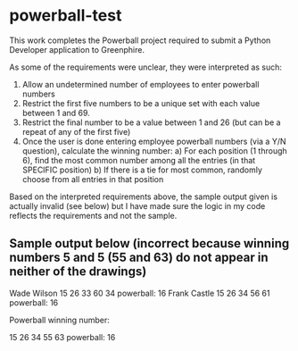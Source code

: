 # powerball-test

This work completes the Powerball project required to submit a Python Developer application to Greenphire.

As some of the requirements were unclear, they were interpreted as such:

1) Allow an undetermined number of employees to enter powerball numbers
2) Restrict the first five numbers to be a unique set with each value between 1 and 69.
3) Restrict the final number to be a value between 1 and 26 (but can be a repeat of any of the first five)
4) Once the user is done entering employee powerball numbers (via a Y/N question), calculate the winning number:
  a) For each position (1 through 6), find the most common number among all the entries (in that SPECIFIC position)
  b) If there is a tie for most common, randomly choose from all entries in that position
  
Based on the interpreted requirements above, the sample output given is actually invalid (see below)
but I have made sure the logic in my code reflects the requirements and not the sample.


Sample output below (incorrect because winning numbers 5 and 5 (55 and 63) do not appear in neither of the drawings)
----------------------------------------------
Wade Wilson 15 26 33 60 34 powerball: 16 Frank Castle 15 26 34 56 61 powerball: 16

Powerball winning number:

15 26 34 55 63  powerball: 16
